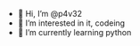- 👋 Hi, I’m @p4v32
- 👀 I’m interested in it, codeing
- 🌱 I’m currently learning python

<!---
- 💞️ I’m looking to collaborate on ...
- 📫 How to reach me ...
--->
<!---
p4v32/p4v32 is a ✨ special ✨ repository because its `README.md` (this file) appears on your GitHub profile.
You can click the Preview link to take a look at your changes.
--->
